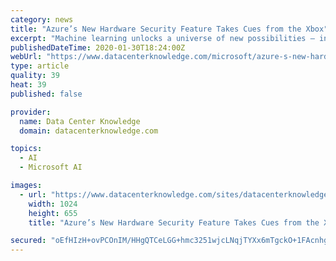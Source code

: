 ```yaml
---
category: news
title: "Azure’s New Hardware Security Feature Takes Cues from the Xbox"
excerpt: "Machine learning unlocks a universe of new possibilities – in medical research ... In November, Microsoft announced it was bringing confidential computing to Kubernetes clusters in Azure. Related: Microsoft Security Splash: What It Means for the Tech Giant Its open-source Open Enclave SDK lets you create trusted execution environments ..."
publishedDateTime: 2020-01-30T18:24:00Z
webUrl: "https://www.datacenterknowledge.com/microsoft/azure-s-new-hardware-security-feature-takes-cues-xbox"
type: article
quality: 39
heat: 39
published: false

provider:
  name: Data Center Knowledge
  domain: datacenterknowledge.com

topics:
  - AI
  - Microsoft AI

images:
  - url: "https://www.datacenterknowledge.com/sites/datacenterknowledge.com/files/xbox%20one%20controller%202014%20getty.jpg"
    width: 1024
    height: 655
    title: "Azure’s New Hardware Security Feature Takes Cues from the Xbox"

secured: "oEfHIzH+ovPCOnIM/HHgQTCeLGG+hmc3251wjcLNqjTYXx6mTgckO+1FAcnhg5m4E7AQqyIWm2NGfRNBVNqTjRfFtJC2bgsg+F0NO0KHYvqiatFAhK417bHqUc5EJo7WRFyKsRriawQ4nfHtcO8WlY2KL1aeoGwPoIzdDNDNVe4bXxe0URidoLgAph9ENae8PpsU3pVoQs7+/N7Xny6CrdE349HXoefW0uVETriCmQHjYBdU/rHaVAI3tczgXl1pH9zEMfX5NPLrEscnZROFciTqeSlr9gf64FU3lYghG3ExVAhlOwkfjfCpxRBvT2hS;Ikf9ppC0aWEPGPqKxflISw=="
---
```


